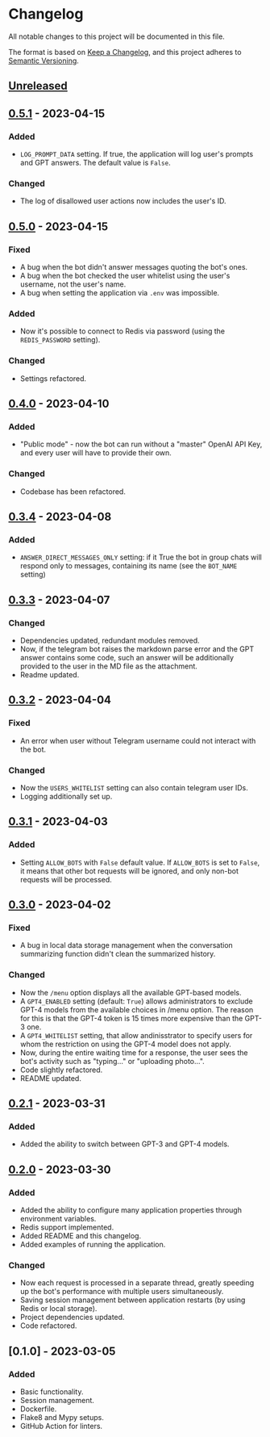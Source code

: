 # Changelog

All notable changes to this project will be documented in this file.

The format is based on [Keep a Changelog](https://keepachangelog.com/en/1.0.0/),
and this project adheres to [Semantic Versioning](https://semver.org/spec/v2.0.0.html).

## [Unreleased]

## [0.5.1] - 2023-04-15

### Added

- `LOG_PROMPT_DATA` setting. If true, the application will log user's prompts and GPT answers. The default value is `False`.

### Changed

- The log of disallowed user actions now includes the user's ID.

## [0.5.0] - 2023-04-15

### Fixed

- A bug when the bot didn't answer messages quoting the bot's ones.
- A bug when the bot checked the user whitelist using the user's username, not the user's name.
- A bug when setting the application via `.env` was impossible.

### Added

- Now it's possible to connect to Redis via password (using the `REDIS_PASSWORD` setting).

### Changed
- Settings refactored.

## [0.4.0] - 2023-04-10

### Added

- "Public mode" - now the bot can run without a "master" OpenAI API Key, and every user will have to provide their own.

### Changed

- Codebase has been refactored.

## [0.3.4] - 2023-04-08

### Added

- `ANSWER_DIRECT_MESSAGES_ONLY` setting: if it True the bot in group chats will respond only to messages, containing its name (see the `BOT_NAME` setting) 

## [0.3.3] - 2023-04-07

### Changed

- Dependencies updated, redundant modules removed.
- Now, if the telegram bot raises the markdown parse error and the GPT answer contains some code, such an answer will be additionally provided to the user in the MD file as the attachment.
- Readme updated.

## [0.3.2] - 2023-04-04

### Fixed

- An error when user without Telegram username could not interact with the bot.

### Changed

- Now the `USERS_WHITELIST` setting can also contain telegram user IDs.
- Logging additionally set up.

## [0.3.1] - 2023-04-03

### Added

- Setting `ALLOW_BOTS` with `False` default value. If `ALLOW_BOTS` is set to `False`, it means that other bot requests will be ignored, and only non-bot requests will be processed. 

## [0.3.0] - 2023-04-02

### Fixed

- A bug in local data storage management when the conversation summarizing function didn't clean the summarized history.

### Changed

- Now the `/menu` option displays all the available GPT-based models.
- A `GPT4_ENABLED` setting (default: `True`) allows administrators to exclude GPT-4 models from the available choices in /menu option. The reason for this is that the GPT-4 token is 15 times more expensive than the GPT-3 one.
- A `GPT4_WHITELIST` setting, that allow andinisstrator to specify users for whom the restriction on using the GPT-4 model does not apply.
- Now, during the entire waiting time for a response, the user sees the bot's activity such as "typing..." or "uploading photo...".
- Code slightly refactored.
- README updated.

## [0.2.1] - 2023-03-31

### Added

- Added the ability to switch between GPT-3 and GPT-4 models.

## [0.2.0] - 2023-03-30

### Added

- Added the ability to configure many application properties through environment variables.
- Redis support implemented.
- Added README and this changelog.
- Added examples of running the application.

### Changed

- Now each request is processed in a separate thread, greatly speeding up the bot's performance with multiple users simultaneously.
- Saving session management between application restarts (by using Redis or local storage).
- Project dependencies updated.
- Code refactored.

## [0.1.0] - 2023-03-05

### Added

- Basic functionality.
- Session management.
- Dockerfile.
- Flake8 and Mypy setups.
- GitHub Action for linters.

[Unreleased]: https://github.com/s-nagaev/chibi/compare/v0.5.1...HEAD
[0.5.1]: https://github.com/s-nagaev/chibi/compare/v0.5.0...v0.5.1
[0.5.0]: https://github.com/s-nagaev/chibi/compare/v0.4.0...v0.5.0
[0.4.0]: https://github.com/s-nagaev/chibi/compare/v0.3.4...v0.4.0
[0.3.4]: https://github.com/s-nagaev/chibi/compare/v0.3.3...v0.3.4
[0.3.3]: https://github.com/s-nagaev/chibi/compare/v0.3.2...v0.3.3
[0.3.2]: https://github.com/s-nagaev/chibi/compare/v0.3.1...v0.3.2
[0.3.1]: https://github.com/s-nagaev/chibi/compare/v0.3.0...v0.3.1
[0.3.0]: https://github.com/s-nagaev/chibi/compare/v0.2.1...v0.3.0
[0.2.1]: https://github.com/s-nagaev/chibi/compare/v0.2.0...v0.2.1
[0.2.0]: https://github.com/s-nagaev/chibi/tree/v0.2.0